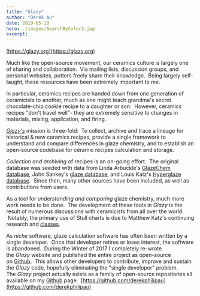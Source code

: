 ```yaml
---
title: "Glazy"
author: "Derek Au"
date: 2019-05-10
hero: ./images/SearchByColor2.jpg
excerpt: 
---
```


[https://glazy.org](https://glazy.org)

Much like the open-source movement, our ceramics culture is largely one of sharing and collaboration.  Via mailing lists, discussion groups, and personal websites, potters freely share their knowledge.  Being largely self-taught, these resources have been extremely important to me.

In particular, ceramics recipes are handed down from one generation of ceramicists to another, much as one might teach grandma's secret chocolate-chip cookie recipe to a daughter or son.  However, ceramics recipes "don't travel well"- they are extremely sensitive to changes in materials, mixing, application, and firing.  

[_Glazy's_](https://glazy.org/) mission is three-fold:  To collect, archive and trace a lineage for historical & new ceramics recipes, provide a single framework to understand and compare differences in glaze chemistry, and to establish an open-source codebase for ceramic recipes calculation and storage.

_Collection and archiving_ of recipes is an on-going effort.  The original database was seeded with data from Linda Arbuckle's [GlazeChem database](http://lindaarbuckle.com/arbuckle_handouts.html), John Sankey's [glaze database](http://www.johnsankey.ca/glazedata.html), and Louis Katz's [Hyperglaze database](http://falcon.tamucc.edu/~lkatz/allglazes.txt).  Since then, many other sources have been included, as well as contributions from users.

As a tool for _understanding and comparing_ glaze chemistry, much more work needs to be done.  The development of these tools in _Glazy_ is the result of numerous discussions with ceramicists from all over the world.  Notably, the primary use of Stull charts is due to Matthew Katz's continuing research and [classes](http://www.ceramicmaterialsworkshop.com/).

As _niche_ software, glaze calculation software has often been written by a single developer.  Once that developer retires or loses interest, the software is abandoned.  During the Winter of 2017 I completely re-wrote the _Glazy_ website and published the entire project as open-source on [Github](https://github.com/).  This allows other developers to contribute, improve and sustain the _Glazy_ code, hopefully eliminating the "single developer" problem.  The _Glazy_ project actually exists as a family of open-source repositories all available on my [Github](https://github.com/) page:  [https://github.com/derekphilipau](https://github.com/derekphilipau)
